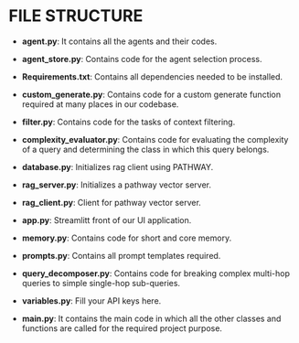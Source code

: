 # FILE STRUCTURE

- **agent.py**: It contains all the agents and their codes.

- **agent_store.py**: Contains code for the agent selection process.

- **Requirements.txt**: Contains all dependencies needed to be installed.
  
- **custom_generate.py**: Contains code for a custom generate function required at many places in our codebase.
  
- **filter.py**: Contains code for the tasks of context filtering.

- **complexity_evaluator.py**: Contains code for evaluating the complexity of a query and determining the class in which this query belongs.

- **database.py**: Initializes rag client using PATHWAY.

- **rag_server.py**: Initializes a pathway vector server.

- **rag_client.py**: Client for pathway vector server.

- **app.py**: Streamlitt front of our UI application.

- **memory.py**: Contains code for short and core memory.

- **prompts.py**: Contains all prompt templates required.

- **query_decomposer.py**: Contains code for breaking complex multi-hop queries to simple single-hop sub-queries.

- **variables.py**: Fill your API keys here.

- **main.py**: It contains the main code in which all the other classes and functions are called for the required project purpose.